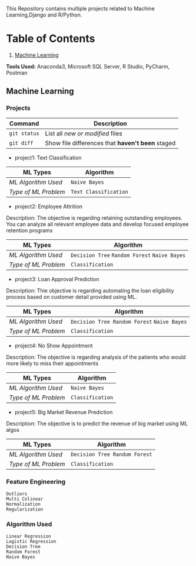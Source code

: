 

This Repository contains multiple projects related to Machine Learning,Django and R/Python.

# Table of Contents
1. [Machine Learning](#machine-learning)

<b>Tools Used:</b> Anaconda3, Microsoft SQL Server, R Studio, PyCharm, Postman

## Machine Learning

### Projects

| Command | Description |
| --- | --- |
| `git status` | List all *new or modified* files |
| `git diff` | Show file differences that **haven't been** staged |

* project1: Text Classification

| ML Types | Algorithm |
| --- | --- |
| *ML Algorithm Used* | `Naive Bayes` |
| *Type of ML Problem* | `Text Classification` |


* project2: Employee Attrition

Description:
The objective is regarding retaining outstanding employees. You can analyze all relevant employee data and develop focused employee retention programs

| ML Types | Algorithm |
| --- | --- |
| *ML Algorithm Used* | `Decision Tree` `Random Forest` `Naive Bayes` |
| *Type of ML Problem* | `Classification` |

* project3: Loan Approval Prediction

Description:
Thie objective is regarding automating the loan eligibility process based on customer detail provided using ML.

| ML Types | Algorithm |
| --- | --- |
| *ML Algorithm Used* | `Decision Tree Random Forest` `Naive Bayes` |
| *Type of ML Problem* | `Classification` |

* project4: No Show Appointment

Description:
The objective is regarding analysis of the patients who would more likely to miss their appointments

| ML Types | Algorithm |
| --- | --- |
| *ML Algorithm Used* | `Naive Bayes` |
| *Type of ML Problem* | `Classification` |

* project5: Big Market Revenue Prediction

Description:
The objective is to predict the revenue of big market using ML algos

| ML Types | Algorithm |
| --- | --- |
| *ML Algorithm Used* | `Decision Tree Random Forest` |
| *Type of ML Problem* | `Classification` |


### Feature Engineering
`Outliers`<br>
`Multi Colinear`<br>
`Normalization`<br>
`Regularization`<br>

### Algorithm Used
`Linear Regression`<br>
`Logistic Regression`<br>
`Decision Tree`<br>
`Random Forest`<br>
`Naive Bayes`<br>

